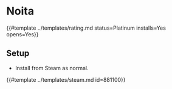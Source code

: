 # Noita
<!-- script:Aliases [] -->

{{#template ../templates/rating.md status=Platinum installs=Yes opens=Yes}}

## Setup

- Install from Steam as normal.

{{#template ../templates/steam.md id=881100}}
